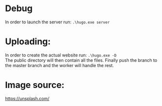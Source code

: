 # Debug
In order to launch the server run: `.\hugo.exe server`

# Uploading:
In order to create the actual website run: `.\hugo.exe -D`\
The public directory will then contain all the files.
Finally push the branch to the master branch and the worker will handle the rest.

# Image source:
https://unsplash.com/